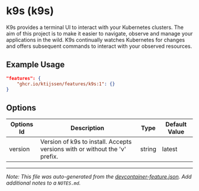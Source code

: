 
# k9s (k9s)

K9s provides a terminal UI to interact with your Kubernetes clusters. The aim of this project is to make it easier to navigate, observe and manage your applications in the wild. K9s continually watches Kubernetes for changes and offers subsequent commands to interact with your observed resources.

## Example Usage

```json
"features": {
    "ghcr.io/ktijssen/features/k9s:1": {}
}
```

## Options

| Options Id | Description | Type | Default Value |
|-----|-----|-----|-----|
| version | Version of k9s to install. Accepts versions with or without the 'v' prefix. | string | latest |



---

_Note: This file was auto-generated from the [devcontainer-feature.json](https://github.com/ktijssen/features/blob/main/src/k9s/devcontainer-feature.json).  Add additional notes to a `NOTES.md`._
